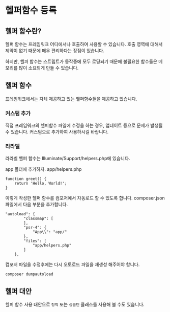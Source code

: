 # 헬퍼함수 등록

## 헬퍼 함수란?
헬퍼 함수는 프레임워크 어디에서나 호출하여 사용할 수 있습니다.
호출 영역에 대해서 제약이 없기 때문에 매우 편리하다는 장점이 있습니다.

하지만, 헬퍼 함수는 스트립트가 동작중에 모두 로딩되기 때문에 불필요한 함수들은 메모리를 많이 소요되게 만들 수 있습니다.

## 헬퍼 함수

프레임워크에서는 자체 제공하고 있는 헬퍼함수들을 제공하고 있습니다.


### 커스텀 추가

직접 프레임워크의 헬퍼함수 파일에 수정을 하는 경우, 업데이트 등으로 문제가 발생될 수 있습니다. 커스텀으로 추가하여 사용하시길 바랍니다.


### 라라벨
라라벨 헬퍼 함수는 Illuminate/Support/helpers.php에 있습니다.

app 폴더에 추가하자.
app/helpers.php
```
function greet() {
	return 'Hello, World!';
} 
```

이렇게 작성한 헬퍼 함수를 컴포저에서 자동로드 할 수 있도록 합니다.
composer.json 파일에서 다음 부분을 추가합니다.

```
"autoload": {
		"classmap": [
		],
		"psr-4": {
			"App\\": "app/"
		},
		"files": [
			"app/helpers.php"
		]
	},
```

컴포저 파일을 수정후에는 다시 오토로드 파일을 재생성 해주어야 합니다.

```
composer dumpautoload
```

## 헬퍼 대안
헬퍼 함수 사용 대안으로 `정적` 또는 `싱클턴` 클래스를 사용해 볼 수도 있습니다.
